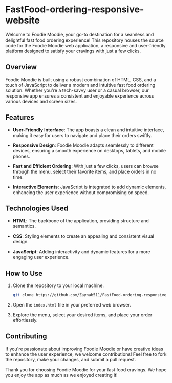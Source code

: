 # FastFood-ordering-responsive-website

Welcome to Foodie Moodie, your go-to destination for a seamless and delightful fast food ordering experience! This repository houses the source code for the Foodie Moodie web application, a responsive and user-friendly platform designed to satisfy your cravings with just a few clicks.

## Overview

Foodie Moodie is built using a robust combination of HTML, CSS, and a touch of JavaScript to deliver a modern and intuitive fast food ordering solution. Whether you're a tech-savvy user or a casual browser, our responsive app ensures a consistent and enjoyable experience across various devices and screen sizes.

## Features

- **User-Friendly Interface**: The app boasts a clean and intuitive interface, making it easy for users to navigate and place their orders swiftly.

- **Responsive Design**: Foodie Moodie adapts seamlessly to different devices, ensuring a smooth experience on desktops, tablets, and mobile phones.

- **Fast and Efficient Ordering**: With just a few clicks, users can browse through the menu, select their favorite items, and place orders in no time.

- **Interactive Elements**: JavaScript is integrated to add dynamic elements, enhancing the user experience without compromising on speed.

## Technologies Used

- **HTML**: The backbone of the application, providing structure and semantics.

- **CSS**: Styling elements to create an appealing and consistent visual design.

- **JavaScript**: Adding interactivity and dynamic features for a more engaging user experience.

## How to Use

1. Clone the repository to your local machine.
   ```bash
   git clone https://github.com/Zaynab511/FastFood-ordering-responsive-website.git
   ```

2. Open the `index.html` file in your preferred web browser.

3. Explore the menu, select your desired items, and place your order effortlessly.

## Contributing

If you're passionate about improving Foodie Moodie or have creative ideas to enhance the user experience, we welcome contributions! Feel free to fork the repository, make your changes, and submit a pull request.

Thank you for choosing Foodie Moodie for your fast food cravings. We hope you enjoy the app as much as we enjoyed creating it!
